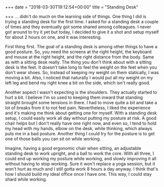 +++
date = "2018-03-30T19:12:54+00:00"
title = "Standing Desk"

+++
... didn't do much on the learning side of things. One thing I did is trying a standing desk for the first time. I asked for a standing desk a couple of times and they eventually got some shared among colleagues. I never got around to try it yet but today, I decided to give it a shot and setup myself for about 2 hours on one, and it was interesting.

First thing first. The goal of a standing desk is among other things to have a good posture. So, you need the screens at the right height, the keyboard and mouse at the right height, and the right distance from the body. Same as with a sitting desk really. The thing you don't think about with a sitting desk is the feet. It doesn't take long to feel the weight on the feet when you don't wear shoes. So, instead of keeping my weight on them statically, I was moving a bit. Also, I noticed that naturally I would put all my weight on my left leg and bend my right knee a bit on the side, which isn't really good.

Another aspect I wasn't expecting is the shoulders. They actually started to hurt a bit. I believe I'm so used to keeping them inward that standing straight brought some tensions in there. I had to move quite a bit and take a lot of breaks from it to not feel pain. Nevertheless, I liked the experience and it's making me think about getting one for myself. With a standing desk setup, I could easily work all day without putting my posture at risk. A good chair helps but I don't really have one right now, and even so, I tend to hold my head with my hands, elbow on the desk, while thinking, which always puts me in a bad posture. Another thing I could try for the posture is to get one of those balls you can sit on while working.

Imagine, having a good ergonomic chair when sitting, an adjustable standing desk to work upright, and a ball to work the core. With all three, I could end up working my posture while working, and slowly improving it all without having to stop working. Sure it won't replace a yoga session, but it won't hurt as much and I still gotta work 8 hours a day anyway. I think that's how I should build my ideal office once I have one. This way, I could stay shard while working.